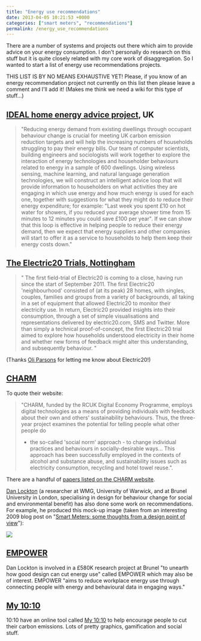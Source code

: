 ```yaml
---
title: "Energy use recommendations"
date: 2013-04-05 10:21:53 +0000
categories: ["smart meters", "recommendations"]
permalink: /energy_use_recommendations
---
```

There are a number of systems and projects out there which aim to
provide advice on your energy consumption. I don't personally do
research on this stuff but it is quite closely related with my core work
of disaggregation. So I wanted to start a list of energy use
recommendations projects.

THIS LIST IS BY NO MEANS EXHAUSTIVE YET! Please, if you know of an
energy recommendation project not currently on this list then please
leave a comment and I'll add it! (Makes me think we need a wiki for this
type of stuff...) <!--break-->

[IDEAL home energy advice project](http://www.energyoracle.org/), UK
--------------------------------------------------------------------

> "Reducing energy demand from existing dwellings through occupant
> behaviour change is crucial for meeting UK carbon emission reduction
> targets and will help the increasing numbers of households struggling
> to pay their energy bills. Our team of computer scientists, building
> engineers and sociologists will work together to explore the
> interaction of energy technologies and householder behaviours related
> to energy in a sample of 600 dwellings. Using wireless sensing,
> machine learning, and natural language generation technologies, we
> will construct an intelligent advice loop that will provide
> information to householders on what activities they are engaging in
> which use energy and how much energy is used for each one, together
> with suggestions for what they might do to reduce their energy
> expenditure; for example: "Last week you spent £10 on hot water for
> showers, if you reduced your average shower time from 15 minutes to 12
> minutes you could save £100 per year". If we can show that this loop
> is effective in helping people to reduce their energy demand, then we
> expect that energy suppliers and other companies will start to offer
> it as a service to households to help them keep their energy costs
> down."

[The Electric20 Trials, Nottingham](http://www.electric20.com/info/)
--------------------------------------------------------------------

> " The first field-trial of Electric20 is coming to a close, having run
> since the start of September 2011. The first Electric20
> 'neighbourhood' consisted of (at its peak) 28 homes, with singles,
> couples, families and groups from a variety of backgrounds, all taking
> in a set of equipment that allowed Electric20 to monitor their
> electricity use. In return, Electric20 provided insights into their
> consumption, through a set of simple visualisations and
> representations delivered by electric20.com, SMS and Twitter. More
> than simply a technical proof-of-concept, the first Electric20 trial
> aimed to explore how households understood electricity in their home
> and whether new forms of feedback might alter this understanding, and
> subsequently behaviour. "

(Thanks [Oli Parsons](http://www.oliverparson.co.uk/) for letting me
know about Electric20!)

[CHARM](http://www.projectcharm.info/)
--------------------------------------

To quote their website:

> "CHARM, funded by the RCUK Digital Economy Programme, employs digital
> technologies as a means of providing individuals with feedback about
> their own and others' sustainability behaviours. Thus, the three-year
> project examines the potential for telling people what other people do
> - the so-called 'social norm' approach - to change individual
> practices and behaviours in socially-desirable ways... This approach
> has been successfully employed in the contexts of alcohol and
> substance abuse, and sustainability issues such as electricity
> consumption, recycling and hotel towel reuse.".

There are a handful of [papers listed on the CHARM
website](http://www.projectcharm.info/papers/).

[Dan Lockton](http://architectures.danlockton.co.uk/dan-lockton/) (a
researcher at WMG, University of Warwick, and at Brunel University in
London, specialising in design for behaviour change for social and
environmental benefit) has also done some work on recommendations. For
example, he produced this mock-up image (taken from an interesting 2009
blog post on "[Smart Meters: some thoughts from a design point of
view](http://architectures.danlockton.co.uk/2009/06/18/smart-meters-some-thoughts-from-a-design-point-of-view/)"):

![](http://danlockton.co.uk/research/images/smartmeteroptions_no3_600px.jpg)

[EMPOWER](http://www.brunel.ac.uk/news-and-events/news/news-items/ne_30411)
---------------------------------------------------------------------------

Dan Lockton is involved in a £580K research project at Brunel "to
unearth how good design can cut energy use" called EMPOWER which may
also be of interest. EMPOWER "aims to reduce workplace energy use
through connecting people with energy and behavioural data in engaging
ways."

[My 10:10](http://my.1010uk.org/intro)
--------------------------------------

10:10 have an online tool called [My 10:10](http://my.1010uk.org/intro)
to help encourage people to cut their carbon emissions. Lots of pretty
graphics, gamification and social stuff.

